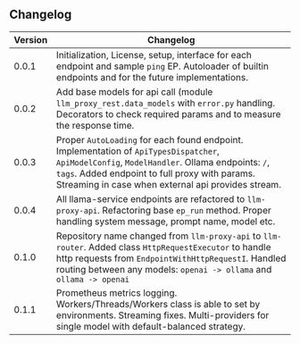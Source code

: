 ## Changelog

| Version | Changelog                                                                                                                                                                                                                                             |
|---------|-------------------------------------------------------------------------------------------------------------------------------------------------------------------------------------------------------------------------------------------------------|
| 0.0.1   | Initialization, License, setup, interface for each endpoint and sample `ping` EP. Autoloader of builtin endpoints and for the future implementations.                                                                                                 |
| 0.0.2   | Add base models for api call (module `llm_proxy_rest.data_models` with `error.py` handling. Decorators to check required params and to measure the response time.                                                                                     |
| 0.0.3   | Proper `AutoLoading` for each found endpoint. Implementation of `ApiTypesDispatcher`, `ApiModelConfig`, `ModelHandler`. Ollama endpoints: `/`, `tags`. Added endpoint to full proxy with params. Streaming in case when external api provides stream. |
| 0.0.4   | All llama-service endpoints are refactored to `llm-proxy-api`. Refactoring base `ep_run` method. Proper handling system message, prompt name, model etc.                                                                                              |
| 0.1.0   | Repository name changed from `llm-proxy-api` to `llm-router`. Added class `HttpRequestExecutor` to handle http requests from `EndpointWithHttpRequestI`. Handled routing between any models: `openai -> ollama` and `ollama -> openai`                |
| 0.1.1   | Prometheus metrics logging. Workers/Threads/Workers class is able to set by environments. Streaming fixes. Multi-providers for single model with default-balanced strategy.                                                                           |